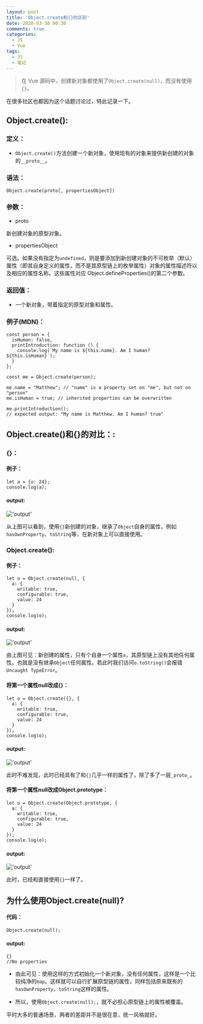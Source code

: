 ```yaml
---
layout: post
title: 'Object.create和{}的区别'
date: 2020-03-30 00:30
comments: true
categories:
  - JS
  - Vue
tags:
  - JS
  - 笔记
---
```


> 在 Vue 源码中，创建新对象都使用了`Object.create(null)`，而没有使用`{}`。

在很多社区也都因为这个话题讨论过，特此记录一下。

<!-- more -->

## Object.create():

### 定义：

- `Object.create()`方法创建一个新对象，使用现有的对象来提供新创建的对象的`__proto__`。

### 语法：

`Object.create(proto[, propertiesObject])`

### 参数：

- proto

新创建对象的原型对象。

- propertiesObject

可选。如果没有指定为`undefined`，则是要添加到新创建对象的不可枚举（默认）属性（即其自身定义的属性，而不是其原型链上的枚举属性）对象的属性描述符以及相应的属性名称。这些属性对应 Object.defineProperties()的第二个参数。

### 返回值：

- 一个新对象，带着指定的原型对象和属性。

### 例子(MDN)：

```
const person = {
  isHuman: false,
  printIntroduction: function () {
    console.log(`My name is ${this.name}. Am I human? ${this.isHuman}`);
  }
};

const me = Object.create(person);

me.name = "Matthew"; // "name" is a property set on "me", but not on "person"
me.isHuman = true; // inherited properties can be overwritten

me.printIntroduction();
// expected output: "My name is Matthew. Am I human? true"
```

## Object.create()和{}的对比：:

### {}：

#### 例子：

```
let a = {o: 24};
console.log(a);
```

#### output:

!['output'](/assets/image/object.png)

从上图可以看到，使用`{}`新创建的对象，继承了`Object`自身的属性，例如`hasOwnProperty`、`toString`等，在新对象上可以直接使用。

### Object.create():

#### 例子：

```
let o = Object.create(null, {
  a: {
    writable: true,
    configurable: true,
    value: 24   
  }
});
console.log(o);
```

#### output:

!['output'](/assets/image/object-create.png)

由上图可见：新创建的属性，只有个自身一个属性`a`，其原型链上没有其他任何属性。也就是没有继承`Object`任何属性。若此时我们访问`o.toString()`会报错`Uncaught TypeError`。

#### 将第一个属性null改成{}：

```
let o = Object.create({}, {
  a: {
    writable: true,
    configurable: true,
    value: 24   
  }
});
console.log(o);
```


#### output:

!['output'](/assets/image/object-null.png)

此时不难发现，此时已经具有了和`{}`几乎一样的属性了，除了多了一层`_proto_`。

#### 将第一个属性null改成Object.prototype：

```
let o = Object.create(Object.prototype, {
  a: {
    writable: true,
    configurable: true,
    value: 24   
  }
});
console.log(o);
```

#### output:

!['output'](/assets/image/object-proto.png)

此时，已经和直接使用`{}`一样了。

## 为什么使用Object.create(null)?

#### 代码：
```
Object.create(null);
```

#### output:

```
{}
//No properties
```

- 由此可见：使用这样的方式初始化一个新对象，没有任何属性，这样是一个比较纯净的`map`。这样就可以自行扩展原型链的属性，同样包括原来既有的`hasOwnProperty`，`toString`这样的属性。

- 所以，使用`Object.create(null);`，就不必担心原型链上的属性被覆盖。

平时大多的普通场景，两者的差距并不是很在意，统一风格就好。
